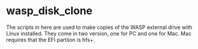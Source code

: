 # wasp_disk_clone

The scripts in here are used to make copies of the WASP external drive with Linux installed. They come in two version, one for PC and one for Mac. Mac requires that the EFI partiion is hfs+.

